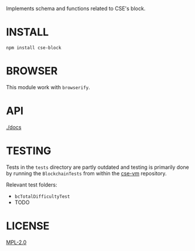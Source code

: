 
Implements schema and functions related to CSE's block. 

# INSTALL
`npm install cse-block`

# BROWSER  
This module work with `browserify`.

# API
[./docs](./docs/index.md)

# TESTING
Tests in the ``tests`` directory are partly outdated and testing is primarily done by running the ``BlockchainTests`` from within the [cse-vm](https://github.com/cse/cse-vm) repository.

Relevant test folders:
- ``bcTotalDifficultyTest``
- TODO

# LICENSE
[MPL-2.0](https://tldrlegal.com/license/mozilla-public-license-2.0-(mpl-2))
